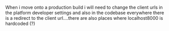 When i  move onto  a production build i will need to change the client urls in the platform developer settings and 
also in the codebase everywhere there is a redirect to the client url....there are also places where localhost8000 is hardcoded (?)